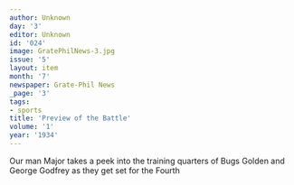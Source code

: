 ```yaml
---
author: Unknown
day: '3'
editor: Unknown
id: '024'
image: GratePhilNews-3.jpg
issue: '5'
layout: item
month: '7'
newspaper: Grate-Phil News
_page: '3'
tags:
- sports
title: 'Preview of the Battle'
volume: '1'
year: '1934'
---
```

Our man Major takes a peek into the training quarters of Bugs Golden
and George Godfrey as they get set for the Fourth